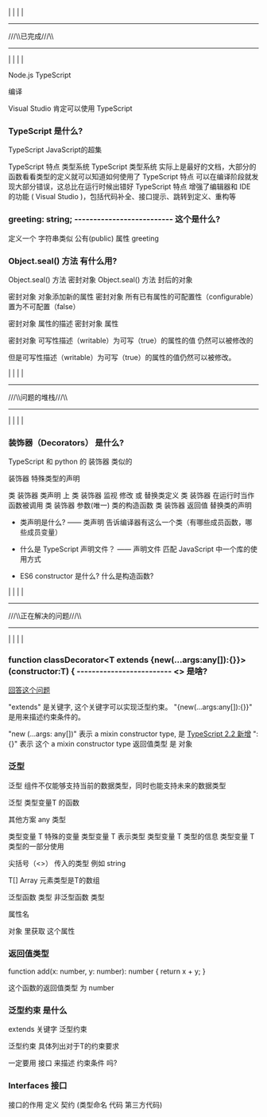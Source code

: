 

|
|
|
|
***
///\\\已完成///\\\
***
|
|
|
|

Node.js TypeScript 

编译

Visual Studio 肯定可以使用 TypeScript




### TypeScript 是什么?

TypeScript <!-- is --> JavaScript的超集

TypeScript 特点 <!-- is --> 类型系统
TypeScript 类型系统 <!-- is --> 实际上是最好的文档，大部分的函数看看类型的定义就可以知道如何使用了
TypeScript 特点 <!-- is --> 可以在编译阶段就发现大部分错误，这总比在运行时候出错好
TypeScript 特点 <!-- is --> 增强了编辑器和 IDE 的功能 ( Visual Studio )，包括代码补全、接口提示、跳转到定义、重构等




### greeting: string; -------------------------- 这个是什么?
定义一个 字符串类似 公有(public) 属性 greeting


### Object.seal() 方法 有什么用?


Object.seal() 方法 <!-- 是 --> 密封对象
Object.seal() 方法 <!-- 并返回 --> 封后的对象

密封对象 <!-- 会阻止 --> 对象添加新的属性
密封对象 <!-- 会将 --> 所有已有属性的可配置性（configurable）置为不可配置（false）

密封对象 <!-- 不可修改 --> 属性的描述
密封对象 <!-- 不可删除 --> 属性

密封对象 可写性描述（writable）为可写（true）的属性的值 <!-- 是 --> 仍然可以被修改的


但是可写性描述（writable）为可写（true）的属性的值仍然可以被修改。


|
|
|
|
***
///\\\问题的堆栈///\\\
***
|
|
|
|




### 装饰器（Decorators） 是什么?

TypeScript 和 python 的 装饰器 <!-- 是 --> 类似的


装饰器 <!-- 是 --> 特殊类型的声明

类 装饰器 <!-- 能够附加到 --> 类声明 上
类 装饰器 <!-- 作用 --> 监视 修改 或 替换类定义
类 装饰器 <!-- 是 --> 在运行时当作函数被调用
类 装饰器 参数(唯一) <!-- 是 --> 类的构造函数
类 装饰器 返回值 <!-- 可以 --> 替换类的声明


* 类声明是什么?
—— 类声明 <!-- 是 --> 告诉编译器有这么一个类（有哪些成员函数，哪些成员变量）

* 什么是 TypeScript 声明文件？
—— 声明文件 <!-- 是 --> 匹配 JavaScript 中一个库的使用方式








* ES6 constructor 是什么? 什么是构造函数? 




|
|
|
|
***
///\\\正在解决的问题///\\\
***
|
|
|
|





### function classDecorator<T extends {new(...args:any[]):{}}>(constructor:T) { ------------------------- <> 是啥?

[回答这个问题](https://segmentfault.com/q/1010000011906979)

"extends" 是关键字, 这个关键字可以实现泛型约束。
"{new(...args:any[]):{}}" 是用来描述约束条件的。

"new (...args: any[])" 表示 a mixin constructor type, 是 [TypeScript 2.2 新增](https://www.typescriptlang.org/docs/handbook/release-notes/typescript-2-2.html)
":{}" 表示 这个 a mixin constructor type 返回值类型 是 对象


### 泛型

泛型 <!-- 目的是为了 --> 组件不仅能够支持当前的数据类型，同时也能支持未来的数据类型

泛型 <!-- 可以看做 --> 类型变量T 的函数

其他方案 <!-- is --> any 类型

类型变量 T <!-- 是 --> 特殊的变量
类型变量 T <!-- 只用于 --> 表示类型
类型变量 T <!-- 可以跟踪 --> 类型的信息
类型变量 T <!-- 也可以 --> 类型的一部分使用

尖括号（<>） <!-- 可以用来明确 --> 传入的类型 例如 string

T[] <!-- is --> Array<T> <!-- is --> 元素类型是T的数组


泛型函数 类型 <!-- 区别 --> 非泛型函数 类型





属性名

对象 里获取 这个属性



### 返回值类型
function add(x: number, y: number): number { return x + y; }
<!-- 是 -->
这个函数的返回值类型 为 number


### 泛型约束 是什么

extends 关键字 <!-- 可以实现 --> 泛型约束

泛型约束 <!-- 目的是 --> 具体列出对于T的约束要求


一定要用 接口 来描述 约束条件 吗?



### Interfaces 接口

接口的作用 <!-- 是 --> 定义 契约 (类型命名 代码 第三方代码)




































